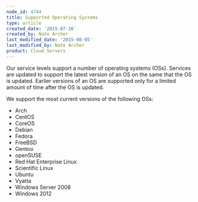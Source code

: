 ```yaml
---
node_id: 4744
title: Supported Operating Systems
type: article
created_date: '2015-07-16'
created_by: Nate Archer
last_modified_date: '2015-08-05'
last_modified_by: Nate Archer
product: Cloud Servers
---
```


Our service levels support a number of operating systems (OSs). Services
are updated to support the latest version of an OS on the same that the
OS is updated. Earlier versions of an OS are supported only for a
limited amount of time after the OS is updated.

We support the most current versions of the following OSs:

-   Arch
-   CentOS
-   CoreOS
-   Debian
-   Fedora
-   FreeBSD
-   Gentoo
-   openSUSE
-   Red Hat Enterprise Linux
-   Scientific Linux
-   Ubuntu
-   Vyatta
-   Windows Server 2008
-   Windows 2012



